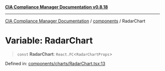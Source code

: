 [**CIA Compliance Manager Documentation v0.8.18**](../../README.md)

***

[CIA Compliance Manager Documentation](../../modules.md) / [components](../README.md) / RadarChart

# Variable: RadarChart

> `const` **RadarChart**: `React.FC`\<`RadarChartProps`\>

Defined in: [components/charts/RadarChart.tsx:13](https://github.com/Hack23/cia-compliance-manager/blob/509f2f6138f4e24aa7fe1ae9432ec1ccefbe5f32/src/components/charts/RadarChart.tsx#L13)
